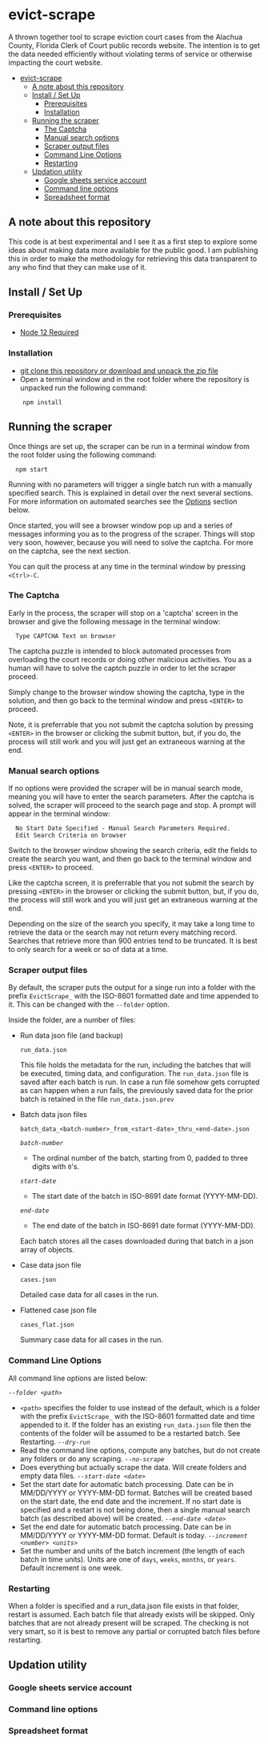 # evict-scrape #

A thrown together tool to scrape eviction court cases from the Alachua County, Florida Clerk of Court public records website.  The intention is to get the data needed efficiently without violating terms of service or otherwise impacting the court website.

- [evict-scrape](#evict-scrape)
  - [A note about this repository](#a-note-about-this-repository)
  - [Install / Set Up](#install--set-up)
    - [Prerequisites](#prerequisites)
    - [Installation](#installation)
  - [Running the scraper](#running-the-scraper)
    - [The Captcha](#the-captcha)
    - [Manual search options](#manual-search-options)
    - [Scraper output files](#scraper-output-files)
    - [Command Line Options](#command-line-options)
    - [Restarting](#restarting)
  - [Updation utility](#updation-utility)
    - [Google sheets service account](#google-sheets-service-account)
    - [Command line options](#command-line-options-1)
    - [Spreadsheet format](#spreadsheet-format)

## A note about this repository ##

This code is at best experimental and I see it as a first step to explore some ideas about making data more available for the public good.  I am publishing this in order to make the methodology for retrieving this data transparent to any who find that they can make use of it.

## Install / Set Up ##

### Prerequisites ###

* [Node 12 Required](https://nodejs.org/en/download/)

### Installation

* [git clone this repository or download and unpack the zip file](https://docs.github.com/en/github/creating-cloning-and-archiving-repositories/cloning-a-repository)
* Open a terminal window and in the root folder where the repository is unpacked run the following command:
```
    npm install
```

## Running the scraper ##

Once things are set up, the scraper can be run in a terminal window from the root folder using the following command:
```
  npm start
```
Running with no parameters will trigger a single batch run with a manually specified search.  This is explained in detail over the next several sections.  For more information on automated searches see the [Options](#options) section below.

Once started, you will see a browser window pop up and a series of messages informing you as to the progress of the scraper. Things will stop very soon, however, because you will need to solve the captcha.  For more on the captcha, see the next section.

You can quit the process at any time in the terminal window by pressing `<Ctrl>-C`.

### The Captcha ###

Early in the process, the scraper will stop on a 'captcha' screen in the browser and give the following message in the terminal window:
```
  Type CAPTCHA Text on browser
```
The captcha puzzle is intended to block automated processes from overloading the court records or doing other malicious activities.  You as a human will have to solve the captch puzzle in order to let the scraper proceed.

Simply change to the browser window showing the captcha, type in the solution, and then go back to the terminal window and press `<ENTER>` to proceed.

Note, it is preferrable that you not submit the captcha solution by pressing `<ENTER>` in the browser or clicking the submit button, but, if you do, the process will still work and you will just get an extraneous warning at the end.

### Manual search options ###

If no options were provided the scraper will be in manual search mode, meaning you will have to enter the search parameters.  After the captcha is solved, the scraper will proceed to the search page and stop.  A prompt will appear in the terminal window:
```
  No Start Date Specified - Manual Search Parameters Required.
  Edit Search Criteria on browser
```
Switch to the browser window showing the search criteria, edit the fields to create the search you want, and then go back to the terminal window and press `<ENTER>` to proceed.

Like the captcha screen, it is preferrable that you not submit the search by pressing `<ENTER>` in the browser or clicking the submit button, but, if you do, the process will still work and you will just get an extraneous warning at the end.

Depending on the size of the search you specify, it may take a long time to retrieve the data or the search may not return every matching record.  Searches that retrieve more than 900 entries tend to be truncated.  It is best to only search for a week or so of data at a time.

### Scraper output files ###

By default, the scraper puts the output for a singe run into a folder with the prefix `EvictScrape_` with the ISO-8601 formatted date and time appended to it.  This can be changed with the `--folder` option.

Inside the folder, are a number of files:

* Run data json file (and backup)
  ```
  run_data.json
  ```
  This file holds the metadata for the run, including the batches that will be executed, timing data, and configuration.  The `run_data.json` file is saved after each batch is run.  In case a run file somehow gets corrupted as can happen when a run fails, the previously saved data for the prior batch is retained in the file `run_data.json.prev`

* Batch data json files
  ```
  batch_data_<batch-number>_from_<start-date>_thru_<end-date>.json
  ```
  *`batch-number`*
  - The ordinal number of the batch, starting from 0, padded to three digits with `0`'s.

  *`start-date`*
  - The start date of the batch in ISO-8691 date format (YYYY-MM-DD).

  *`end-date`*
  - The end date of the batch in ISO-8691 date  format (YYYY-MM-DD).

  Each batch stores all the cases downloaded during that batch in a json array of objects.

* Case data json file
  ```
  cases.json
  ```
  Detailed case data for all cases in the run.
* Flattened case json file
  ```
  cases_flat.json
  ```
  Summary case data for all cases in the run.

### Command Line Options ###

All command line options are listed below:

  *`--folder <path>`*
  - `<path>` specifies the folder to use instead of the default, which is a folder with the prefix `EvictScrape_` with the ISO-8601 formatted date and time appended to it.
    If the folder has an existing `run_data.json` file then the contents of the folder will be assumed to be a restarted batch.  See Restarting.
  *`--dry-run`*
  - Read the command line options, compute any batches, but do not create any folders or do any scraping.
  *`--no-scrape`*
  - Does everything but actually scrape the data.  Will create folders and empty data files.
  *`--start-date <date>`*
  - Set the start date for automatic batch processing.  Date can be in MM/DD/YYYY or YYYY-MM-DD format.  Batches will be created based on the start date, the end date and the increment.  If no start date is specified and a restart is not being done, then a single manual search batch (as described above) will be created.
  *`--end-date <date>`*
  - Set the end date for automatic batch processing.  Date can be in MM/DD/YYYY or YYYY-MM-DD format.  Default is today.
  *`--increment <number> <units>`*
  - Set the number and units of the batch increment (the length of each batch in time units).  Units are one of `days`, `weeks`, `months`, or `years`.  Default increment is one week.

### Restarting ###
When a folder is specified and a run_data.json file exists in that folder, restart is assumed.  Each batch file that already exists will be skipped.  Only batches that are not already present will be scraped.  The checking is not very smart, so it is best to remove any partial or corrupted batch files before restarting.

## Updation utility ##

### Google sheets service account ###

### Command line options ###

### Spreadsheet format ###
